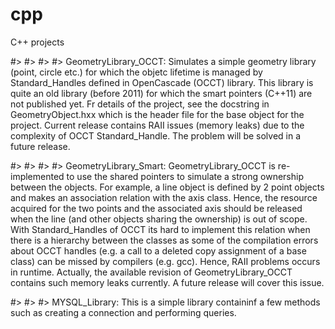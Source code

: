 # cpp
C++ projects

#>
#>
#>
#>
GeometryLibrary_OCCT:
Simulates a simple geometry library (point, circle etc.) for which the objetc lifetime is managed by Standard_Handles defined in OpenCascade (OCCT) library.
This library is quite an old library (before 2011) for which the smart pointers (C++11) are not published yet.
Fr details of the project, see the docstring in GeometryObject.hxx which is the header file for the base object for the project.
Current release contains RAII issues (memory leaks) due to the complexity of OCCT Standard_Handle.
The problem will be solved in a future release.

#>
#>
#>
#>
GeometryLibrary_Smart:
GeometryLibrary_OCCT is re-implemented to use the shared pointers to simulate a strong ownership between the objects.
For example, a line object is defined by 2 point objects and makes an association relation with the axis class.
Hence, the resource acquired for the two points and the associated axis should be released when the line (and other objects sharing the ownership) is out of scope.
With Standard_Handles of OCCT its hard to implement this relation when there is a hierarchy between the classes
as some of the compilation errors about OCCT handles (e.g. a call to a deleted copy assignment of a base class) can be missed by compilers (e.g. gcc).
Hence, RAII problems occurs in runtime.
Actually, the available revision of GeometryLibrary_OCCT contains such memory leaks currently.
A future release will cover this issue.

#>
#>
#>
MYSQL_Library:
This is a simple library containinf a few methods such as creating a connection and performing queries.
